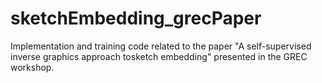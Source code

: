 # sketchEmbedding_grecPaper
Implementation and training code related to the paper "A self-supervised inverse graphics approach tosketch embedding" presented in the GREC workshop.
